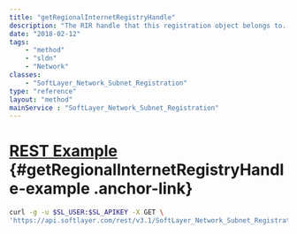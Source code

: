 ```yaml
---
title: "getRegionalInternetRegistryHandle"
description: "The RIR handle that this registration object belongs to. This field may not be populated until the registration is complete."
date: "2018-02-12"
tags:
    - "method"
    - "sldn"
    - "Network"
classes:
    - "SoftLayer_Network_Subnet_Registration"
type: "reference"
layout: "method"
mainService : "SoftLayer_Network_Subnet_Registration"
---
```


# [REST Example](#getRegionalInternetRegistryHandle-example) <a href="/article/rest/"><i class="fas fa-question"></i></a> {#getRegionalInternetRegistryHandle-example .anchor-link} 
```bash
curl -g -u $SL_USER:$SL_APIKEY -X GET \
'https://api.softlayer.com/rest/v3.1/SoftLayer_Network_Subnet_Registration/{SoftLayer_Network_Subnet_RegistrationID}/getRegionalInternetRegistryHandle'
```
